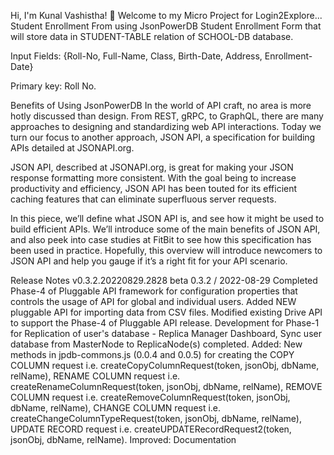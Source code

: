 Hi, I'm Kunal Vashistha! 🙂
Welcome to my Micro Project for Login2Explore...
Student Enrollment From using JsonPowerDB Student Enrollment Form that will store data in STUDENT-TABLE relation of SCHOOL-DB database.

Input Fields: {Roll-No, Full-Name, Class, Birth-Date, Address, Enrollment-Date}

Primary key: Roll No.

Benefits of Using JsonPowerDB
In the world of API craft, no area is more hotly discussed than design. From REST, gRPC, to GraphQL, there are many approaches to designing and standardizing web API interactions. Today we turn our focus to another approach, JSON API, a specification for building APIs detailed at JSONAPI.org.

JSON API, described at JSONAPI.org, is great for making your JSON response formatting more consistent. With the goal being to increase productivity and efficiency, JSON API has been touted for its efficient caching features that can eliminate superfluous server requests.

In this piece, we’ll define what JSON API is, and see how it might be used to build efficient APIs. We’ll introduce some of the main benefits of JSON API, and also peek into case studies at FitBit to see how this specification has been used in practice. Hopefully, this overview will introduce newcomers to JSON API and help you gauge if it’s a right fit for your API scenario.

Release Notes
v0.3.2.20220829.2828 beta 0.3.2 / 2022-08-29
Completed Phase-4 of Pluggable API framework for configuration properties that controls the usage of API for global and individual users.
Added NEW pluggable API for importing data from CSV files.
Modified existing Drive API to support the Phase-4 of Pluggable API release.
Development for Phase-1 for Replication of user's database - Replica Manager Dashboard, Sync user database from MasterNode to ReplicaNode(s) completed.
Added: New methods in jpdb-commons.js (0.0.4 and 0.0.5) for creating the COPY COLUMN request i.e. createCopyColumnRequest(token, jsonObj, dbName, relName), RENAME COLUMN request i.e. createRenameColumnRequest(token, jsonObj, dbName, relName), REMOVE COLUMN request i.e. createRemoveColumnRequest(token, jsonObj, dbName, relName), CHANGE COLUMN request i.e. createChangeColumnTypeRequest(token, jsonObj, dbName, relName), UPDATE RECORD request i.e. createUPDATERecordRequest2(token, jsonObj, dbName, relName).
Improved: Documentation
